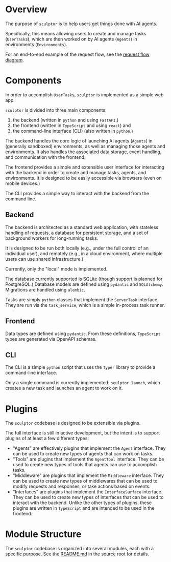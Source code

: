 # Overview

The purpose of `sculptor` is to help users get things done with AI agents.

Specifically, this means allowing users to create and manage tasks (`UserTask`s),
which are then worked on by AI agents (`Agents`) in environments (`Environments`).

For an end-to-end example of the request flow, see the [request flow diagram](diagrams/request_flow.md).

# Components

In order to accomplish `UserTask`s, `sculptor` is implemented as a simple web app.

`sculptor` is divided into three main components:
1. the backend (written in `python` and using `FastAPI`,)
1. the frontend (written in `TypeScript` and using `react`) and
1. the command-line interface (CLI) (also written in `python`.)

The backend handles the core logic of launching AI agents (`Agents`) in (generally sandboxed) environments,
as well as managing those agents and environments.
It also handles the associated data storage, event handling, and communication with the frontend.

The frontend provides a simple and extensible user interface
for interacting with the backend in order to create and manage tasks, agents, and environments.
It is designed to be easily accessible via browsers (even on mobile devices.)

The CLI provides a simple way to interact with the backend from the command line.

## Backend

The backend is architected as a standard web application,
with stateless handling of requests, a database for persistent storage, and a set of background workers for long-running tasks.

It is designed to be run both locally (e.g., under the full control of an individual user),
and remotely (e.g., in a cloud environment, where multiple users can use shared infrastructure.)

Currently, only the "local" mode is implemented.

The database currently supported is SQLite (though support is planned for PostgreSQL.)
Database models are defined using `pydantic` and `SQLAlchemy`.
Migrations are handled using `alembic`.

Tasks are simply `python` classes that implement the `ServerTask` interface.
They are run via the `task_service`, which is a simple in-process task runner.

## Frontend

Data types are defined using `pydantic`.
From these definitions, `TypeScript` types are generated via OpenAPI schemas.

## CLI

The CLI is a simple `python` script that uses the `Typer` library to provide a command-line interface.

Only a single command is currently implemented: `sculptor launch`,
which creates a new task and launches an agent to work on it.

# Plugins

The `sculptor` codebase is designed to be extensible via plugins.

The full interface is still in active development, but the intent is to support plugins of at least a few different types:
- "Agents" are effectively plugins that implement the `Agent` interface.
  They can be used to create new types of agents that can work on tasks.
- "Tools" are plugins that implement the `AgentTool` interface.
  They can be used to create new types of tools that agents can use to accomplish tasks.
- "Middleware" are plugins that implement the `Middleware` interface.
  They can be used to create new types of middlewares that can be used to modify requests and responses, or take actions based on events.
- "Interfaces" are plugins that implement the `InterfaceSurface` interface.
  They can be used to create new types of interfaces that can be used to interact with the backend.
  Unlike the other types of plugins, these plugins are written in `TypeScript` and are intended to be used in the frontend.

# Module Structure

The `sculptor` codebase is organized into several modules, each with a specific purpose.
See the [README.md](sculptor/README.md) in the source root for details.
